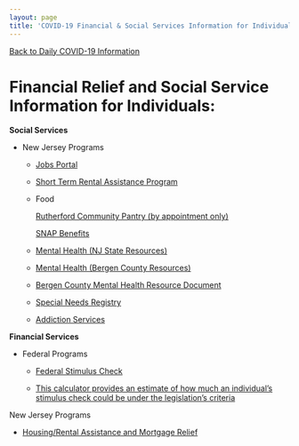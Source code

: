 ```yaml
---
layout: page
title: 'COVID-19 Financial & Social Services Information for Individuals'
---
```


[Back to Daily COVID-19 Information](/covid-information)

# Financial Relief and Social Service Information for Individuals:

**Social Services**

- New Jersey Programs

  - [Jobs Portal](https://jobs.covid19.nj.gov/index.html)
  
  - [Short Term Rental Assistance Program](https://www.nj.gov/dca/divisions/dhcr/offices/shorttermrap.html)

  - Food
        
      [Rutherford Community Pantry (by appointment only)](/departments/social-services/)
      
      [SNAP Benefits](https://covid19.nj.gov/faqs/nj-information/get-assistance/how-do-i-apply-for-food-and-cash-assistance-and-health-insurance-during-the-covid-19-outbreak)

  - [Mental Health (NJ State Resources)](https://covid19.nj.gov/faqs/nj-information/get-assistance/who-can-i-call-if-i%E2%80%99m-feeling-stressed-or-anxious-during-the-covid-19-outbreak)
  
  - [Mental Health (Bergen County Resources)](https://www.co.bergen.nj.us/health-promotion/2019-novel-corona-virus)
  
  - [Bergen County Mental Health Resource Document](https://storage.googleapis.com/static.rutherford-nj.com/covid/COVID-19%20Bergen%20County%20community%20MH%20resources%20-%206.11.20.docx.pdf)

  - [Special Needs Registry](https://www13.state.nj.us/SpecialNeeds/Signin?ReturnUrl=/SpecialNeeds/)

  - [Addiction Services](https://covid19.nj.gov/faqs/nj-information/get-assistance/can-i-get-addiction-treatment-help-via-the-phone)

**Financial Services**

- Federal Programs


  - [Federal Stimulus Check](https://www.irs.gov/newsroom/economic-impact-payments-what-you-need-to-know)   
  
  - [This calculator provides an estimate of how much an individual’s stimulus check could be under the legislation’s criteria](https://www.washingtonpost.com/graphics/business/coronavirus-stimulus-check-calculator/)


New Jersey Programs

  - [Housing/Rental Assistance and Mortgage Relief](https://covid19.nj.gov/faqs/nj-information/general-public/what-housing-and-rental-assistance-and-mortgage-relief-is-available-for-new-jerseyans-are-there-protections-for-eviction-or-foreclosure)





